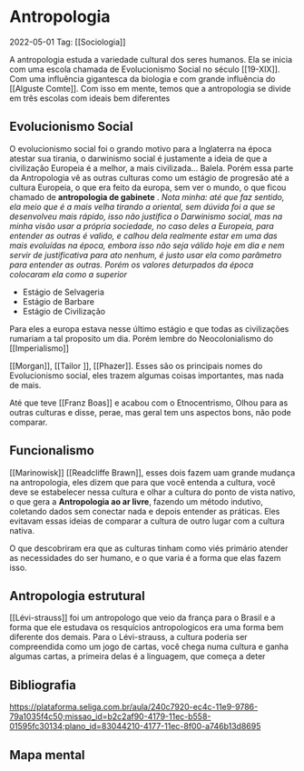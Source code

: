 # Antropologia
2022-05-01
Tag: [[Sociologia]]

A antropologia estuda a variedade cultural dos seres humanos. Ela se inicia com uma escola chamada de Evolucionismo Social no século [[19-XIX]]. Com uma influência gigantesca da biologia e com grande influência do [[Alguste Comte]]. Com isso em mente, temos que a antropologia se divide em três escolas com ideais bem diferentes

## Evolucionismo Social

O evolucionismo social foi o grando motivo para a Inglaterra na época atestar sua tirania, o darwinismo social é justamente a ideia de que a civilização Europeia é a melhor, a mais civilizada... Balela.
Porém essa parte da Antropologia vê as outras culturas como um estágio de progresão até a cultura Europeia, o que era feito da europa, sem ver o mundo, o que ficou chamado de **antropologia de gabinete** . *Nota minha: até que faz sentido, ela meio que é a mais velha tirando a oriental, sem dúvida foi a que se desenvolveu mais rápido, isso não justifica o Darwinismo social, mas na minha visão usar a própria sociedade, no caso deles a Europeia, para entender as outras é valido, e calhou dela realmente estar em uma das mais evoluídas na época, embora isso não seja válido hoje em dia e nem servir de justificativa para ato nenhum, é justo usar ela como parâmetro para entender as outras. Porém os valores deturpados da época colocaram ela como a superior*  

* Estágio de Selvageria
* Estágio de Barbare
* Estágio de Civilização

Para eles a europa estava nesse último estágio e que todas as civilizações rumariam a tal proposito um dia. Porém lembre do Neocolonialismo do [[Imperialismo]]

[[Morgan]], [[Tailor ]], [[Phazer]]. Esses são os principais nomes do Evolucionismo social, eles trazem algumas coisas importantes, mas nada de mais.

Até que teve [[Franz Boas]] e acabou com o Etnocentrismo, Olhou para as outras culturas e disse, perae, mas geral tem uns aspectos bons, não pode comparar.

## Funcionalismo

[[Marinowisk]] [[Readcliffe Brawn]], esses dois fazem uam grande mudança na antropologia, eles dizem que para que você entenda a cultura, você deve se estabelecer nessa cultura e olhar a cultura do ponto de vista nativo, o que gera a **Antropologia ao ar livre**, fazendo um método indutivo, coletando dados sem conectar nada e depois entender as práticas. Eles evitavam essas ideias de comparar a cultura de outro lugar com a cultura nativa.

O que descobriram era que as culturas tinham como viés primário atender as necessidades do ser humano, e o que varia é a forma que elas fazem isso.

## Antropologia estrutural

[[Lévi-strauss]] foi um antropologo que veio da frança para o Brasil e a forma que ele estudava os resquícios antropologicos era uma forma bem diferente dos demais. Para o Lévi-strauss, a cultura poderia ser compreendida como um jogo de cartas, você chega numa cultura e ganha algumas cartas, a primeira delas é a linguagem, que começa a deter

## Bibliografia

https://plataforma.seliga.com.br/aula/240c7920-ec4c-11e9-9786-79a1035f4c50;missao_id=b2c2af90-4179-11ec-b558-01595fc30134;plano_id=83044210-4177-11ec-8f00-a746b13d8695

## Mapa mental
